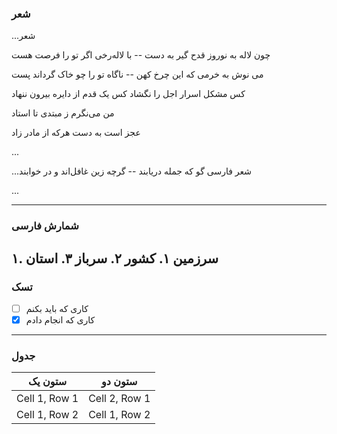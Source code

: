 


### شعر
...شعر

 چون لاله به نوروز قدح گیر به دست -- با لاله‌رخی اگر تو را فرصت هست

می نوش به خرمی که این چرخ کهن -- ناگاه تو را چو خاک گرداند پست



کس مشکل اسرار اجل را نگشاد
کس یک قدم از دایره بیرون ننهاد

من می‌نگرم ز مبتدی تا استاد

عجز است به دست هرکه از مادر زاد

...


...شعر
فارسی گو که جمله دریابند -- گرچه زین غافل‌اند و در خوابند

...

---

### شمارش فارسی

۱. سرزمین
    ۱. کشور
    ۲. سرباز
    ۳. استان
---


### تسک

- [ ] کاری که باید بکنم
- [x] کاری که انجام دادم

---

### جدول


| ستون یک      |       ستون دو  |
| ------------- | ------------- |
| Cell 1, Row 1 | Cell 2, Row 1 |
| Cell 1, Row 2 | Cell 1, Row 2 |

